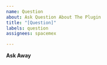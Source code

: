 ```yaml
---
name: Question
about: Ask Question About The Plugin
title: "[Question]"
labels: question
assignees: spacemex

---
```


**Ask Away**
